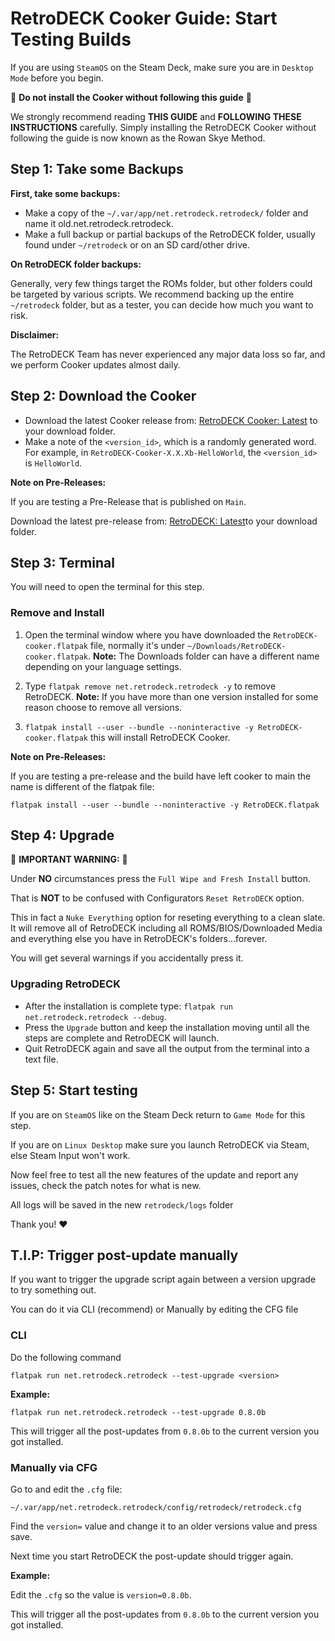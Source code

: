 # RetroDECK Cooker Guide: Start Testing Builds

If you are using `SteamOS` on the Steam Deck, make sure you are in `Desktop Mode` before you begin.

🛑 **Do not install the Cooker without following this guide** 🛑

We strongly recommend reading **THIS GUIDE** and **FOLLOWING THESE INSTRUCTIONS** carefully. Simply installing the RetroDECK Cooker without following the guide is now known as the Rowan Skye Method.

## Step 1: Take some Backups


**First, take some backups:**

- Make a copy of the `~/.var/app/net.retrodeck.retrodeck/` folder and name it old.net.retrodeck.retrodeck.
- Make a full backup or partial backups of the RetroDECK folder, usually found under `~/retrodeck` or on an SD card/other drive.

**On RetroDECK folder backups:**

Generally, very few things target the ROMs folder, but other folders could be targeted by various scripts. We recommend backing up the entire `~/retrodeck` folder, but as a tester, you can decide how much you want to risk.

**Disclaimer:**

The RetroDECK Team has never experienced any major data loss so far, and we perform Cooker updates almost daily.


## Step 2: Download the Cooker


- Download the latest Cooker release from: [RetroDECK Cooker: Latest](https://github.com/XargonWan/RetroDECK-cooker/releases/latest) to your download folder.
- Make a note of the `<version_id>`, which is a randomly generated word. For example, in `RetroDECK-Cooker-X.X.Xb-HelloWorld`, the `<version_id>` is `HelloWorld`.

**Note on Pre-Releases:**

If you are testing a Pre-Release that is published on `Main`. 

Download the latest pre-release from: [RetroDECK: Latest](https://github.com/RetroDECK/RetroDECK/releases/)to your download folder.

## Step 3: Terminal

You will need to open the terminal for this step.

### Remove and Install

1. Open the terminal window where you have downloaded the `RetroDECK-cooker.flatpak` file, normally it's under `~/Downloads/RetroDECK-cooker.flatpak`. **Note:** The Downloads folder can have a different name depending on your language settings.

2. Type `flatpak remove net.retrodeck.retrodeck -y` to remove RetroDECK. **Note:** If you have more than one version installed for some reason choose to remove all versions.

3. `flatpak install --user --bundle --noninteractive -y RetroDECK-cooker.flatpak` this will install RetroDECK Cooker.

**Note on Pre-Releases:**

If you are testing a pre-release and the build have left cooker to main the name is different of the flatpak file:

`flatpak install --user --bundle --noninteractive -y RetroDECK.flatpak` 

## Step 4: Upgrade

🛑 **IMPORTANT WARNING:** 🛑

Under **NO** circumstances press the `Full Wipe and Fresh Install` button.

That is **NOT** to be confused with Configurators `Reset RetroDECK` option.

This in fact a `Nuke Everything` option for reseting everything to a clean slate. It will remove all of RetroDECK including all ROMS/BIOS/Downloaded Media and everything else you have in RetroDECK's folders...forever.

You will get several warnings if you accidentally press it.

### Upgrading RetroDECK

- After the installation is complete type:  `flatpak run net.retrodeck.retrodeck --debug`.
- Press the `Upgrade` button and keep the installation moving until all the steps are complete and RetroDECK will launch.
- Quit RetroDECK again and save all the output from the terminal into a text file.

## Step 5: Start testing

If you are on `SteamOS` like on the Steam Deck return to `Game Mode` for this step.

If you are on `Linux Desktop` make sure you launch RetroDECK via Steam, else Steam Input won't work.

Now feel free to test all the new features of the update and report any issues, check the patch notes for what is new.

All logs will be saved in the new `retrodeck/logs` folder

Thank you! ❤️

## T.I.P: Trigger post-update manually

If you want to trigger the upgrade script again between a version upgrade to try something out.

You can do it via CLI (recommend) or Manually by editing the CFG file

### CLI

Do the following command

`flatpak run net.retrodeck.retrodeck --test-upgrade <version>`

**Example:**

`flatpak run net.retrodeck.retrodeck --test-upgrade 0.8.0b`

This will trigger all the post-updates from `0.8.0b` to the current version you got installed.


### Manually via CFG

 Go to and edit the `.cfg` file:

`~/.var/app/net.retrodeck.retrodeck/config/retrodeck/retrodeck.cfg`

Find the `version=` value and change it to an older versions value and press save.

Next time you start RetroDECK the post-update should trigger again.

**Example:**

Edit the `.cfg` so the value is `version=0.8.0b`.

This will trigger all the post-updates from `0.8.0b` to the current version you got installed.
